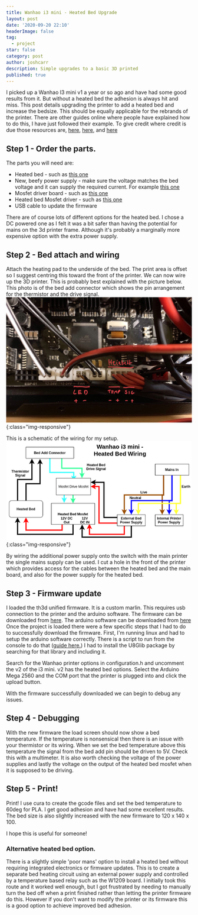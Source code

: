 ```yaml
---
title: Wanhao i3 mini - Heated Bed Upgrade
layout: post
date: '2020-09-20 22:10'
headerImage: false
tag:
  - project
star: false
category: post
author: joshcarr
description: Simple upgrades to a basic 3D printed
published: true
---
```


I picked up a Wanhao I3 mini v1 a year or so ago and have had some good results from it. But without a heated bed the adhesion is always hit and miss. This post details upgrading the printer to add a heated bed and increase the bedsize. This should be equally applicable for the rebrands of the printer. There are other guides online where people have explained how to do this, I have just followed their example. To give credit where credit is due those resources are, [here](https://www.thingiverse.com/thing:4180747), [here](https://drucktipps3d.de/forum/topic/wanhao-i3mini-heatbed-mod/), and [here](https://support.th3dstudio.com/hc/en-us/articles/360043293452-TH3D-Unified-Firmware-Package)

## Step 1 - Order the parts. 

The parts you will need are:
* Heated bed - such as [this one](https://www.ebay.co.uk/itm/Orange-Silicone-120W-12V-Heating-Pad-For-3D-Printer-Heated-Bed-Heater-Mat-Parts-/224131358267?hash=item342f451e3b)
* New, beefy power supply - make sure the voltage matches the bed voltage and it can supply the required current. For example [this one](https://www.ebay.co.uk/itm/DC-12V-30A-3D-Printer-Switching-Mode-Power-Supply-For-Creality-CR-10-CR-10S/402260916755)
* Mosfet driver board - such as [this one](https://www.ebay.co.uk/itm/IRF520-MOSFET-Driver-Breakout-Board-Module-IRF520N-MOS-FET-Switch-PWM-Arduino-Pi/232518999508?)
* Heated bed Mosfet driver - such as [this one](https://www.ebay.co.uk/itm/143662472205)
* USB cable to update the firmware

There are of course lots of different options for the heated bed. I chose a DC powered one as I felt it was a bit safer than having the potential for mains on the 3d printer frame. Although it's probably a marginally more expensive option with the extra power supply.

## Step 2 - Bed attach and wiring
Attach the heating pad to the underside of the bed. The print area is offset so I suggest centring this toward the front of the printer. We can now wire up the 3D printer. This is probably best explained with the picture below. This photo is of the bed add connector which shows the pin arrangement for the thermistor and the drive signal.
![bed add connector](/assets/images/HeatedBed/mainBoardPin.jpeg){:class="img-responsive"}

This is a schematic of the wiring for my setup.
![wiring diagram](/assets/images/HeatedBed/i3wiring.png){:class="img-responsive"}

By wiring the additional power supply onto the switch with the main printer the single mains supply can be used. 
I cut a hole in the front of the printer which provides access for the cables between the heated bed and the main board, and also for the power supply for the heated bed.

## Step 3 - Firmware update
I loaded the th3d unified firmware. It is a custom marlin. This requires usb connection to the printer and the arduino software.
The firmware can be downloaded from [here](https://support.th3dstudio.com/hc/en-us/articles/360043293452-TH3D-Unified-Firmware-Package). The arduino software can be downloaded from [here](https://www.arduino.cc/en/main/software)
Once the project is loaded there were a few specific steps that I had to do to successfully download the firmware. First, I'm running linux and had to setup the arduino software correctly. There is a script to run from the console to do that ([guide here.](https://www.arduino.cc/en/guide/linux))
I had to install the U8Glib package by searching for that library and including it.

Search for the Wanhao printer options in configuration.h and uncomment the v2 of the i3 mini. v2 has the heated bed options. Select the Arduino Mega 2560 and the COM port that the printer is plugged into and click the upload button.

With the firmware successfully downloaded we can begin to debug any issues. 

## Step 4 - Debugging
With the new firmware the load screen should now show a bed temperature. If the temperature is nonsensical then there is an issue with your thermistor or its wiring. 
When we set the bed temperature above this temperature the signal from the bed add pin should be driven to 5V. Check this with a multimeter. It is also worth checking the voltage of the power supplies and lastly the voltage on the output of the heated bed mosfet when it is supposed to be driving.


## Step 5 - Print!
Print! I use cura to create the gcode files and set the bed temperature to 60deg for PLA. I get good adhesion and have had some excellent results. The bed size is also slightly increased with the new firmware to 120 x 140 x 100.

I hope this is useful for someone!


### Alternative heated bed option.
There is a slightly simple 'poor mans' option to install a heated bed without requiring integrated electronics or firmware updates. This is to create a separate bed heating circuit using an external power supply and controlled by a temperature based relay such as the W1209 board. I initially took this route and it worked well enough, but I got frustrated by needing to manually turn the bed off when a print finished rather than letting the printer firmware do this. However if you don't want to modify the printer or its firmware this is a good option to achieve improved bed adhesion.

